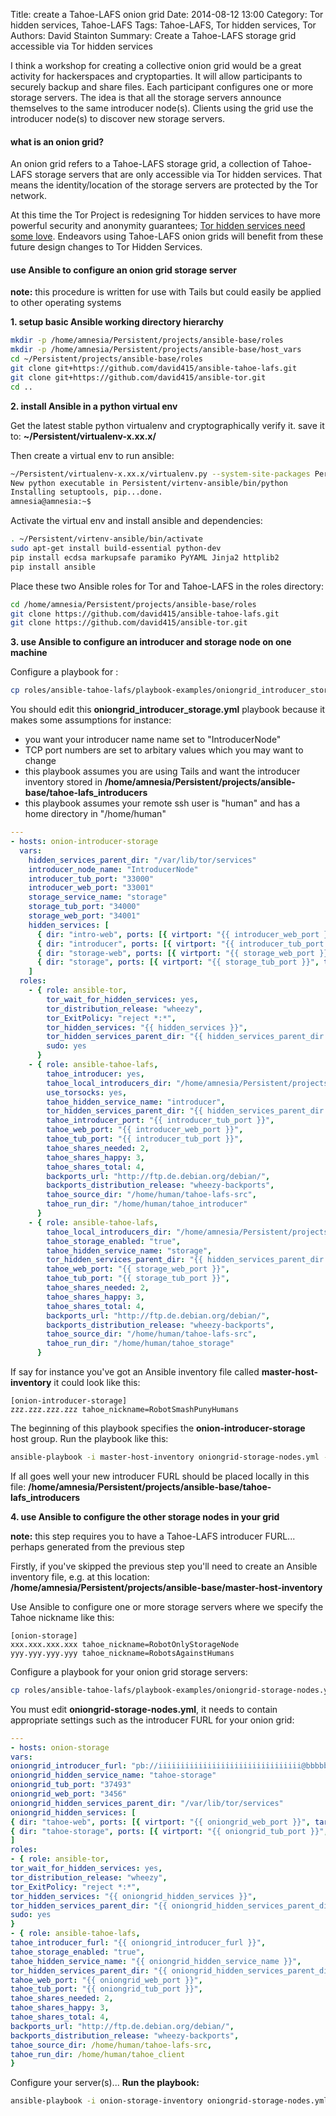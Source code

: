 Title: create a Tahoe-LAFS onion grid
Date: 2014-08-12 13:00
Category: Tor hidden services, Tahoe-LAFS
Tags: Tahoe-LAFS, Tor hidden services, Tor
Authors: David Stainton
Summary: Create a Tahoe-LAFS storage grid accessible via Tor hidden services


I think a workshop for creating a collective onion grid would be a great
activity for hackerspaces and cryptoparties. It will allow participants to
securely backup and share files. Each participant configures
one or more storage servers. The idea is that all the storage servers
announce themselves to the same introducer node(s). Clients using the
grid use the introducer node(s) to discover new storage servers.


#### what is an onion grid?

An onion grid refers to a Tahoe-LAFS storage grid, a collection of Tahoe-LAFS storage servers that are only accessible via Tor hidden services. That means the identity/location of the storage servers are protected by the Tor network.

At this time the Tor Project is redesigning Tor hidden services to have more powerful security and anonymity guarantees; [Tor hidden services need some love](https://blog.torproject.org/blog/hidden-services-need-some-love).
Endeavors using Tahoe-LAFS onion grids will benefit from these future design changes to Tor Hidden Services.


#### use Ansible to configure an onion grid storage server

**note:** this procedure is written for use with Tails but
could easily be applied to other operating systems


**1. setup basic Ansible working directory hierarchy**

```bash
mkdir -p /home/amnesia/Persistent/projects/ansible-base/roles
mkdir -p /home/amnesia/Persistent/projects/ansible-base/host_vars
cd ~/Persistent/projects/ansible-base/roles
git clone git+https://github.com/david415/ansible-tahoe-lafs.git
git clone git+https://github.com/david415/ansible-tor.git
cd ..
```

**2. install Ansible in a python virtual env**


Get the latest stable python virtualenv and cryptographically verify it.
save it to: **~/Persistent/virtualenv-x.xx.x/**

Then create a virtual env to run ansible:

```bash
~/Persistent/virtualenv-x.xx.x/virtualenv.py --system-site-packages Persistent/virtenv-ansible
New python executable in Persistent/virtenv-ansible/bin/python
Installing setuptools, pip...done.
amnesia@amnesia:~$
```

Activate the virtual env and install ansible and dependencies:

```bash
. ~/Persistent/virtenv-ansible/bin/activate
sudo apt-get install build-essential python-dev
pip install ecdsa markupsafe paramiko PyYAML Jinja2 httplib2
pip install ansible
```

Place these two Ansible roles for Tor and Tahoe-LAFS in the roles directory:

```bash
cd /home/amnesia/Persistent/projects/ansible-base/roles
git clone https://github.com/david415/ansible-tahoe-lafs.git
git clone https://github.com/david415/ansible-tor.git
```


**3. use Ansible to configure an introducer and storage node on one machine**

Configure a playbook for :

```bash
cp roles/ansible-tahoe-lafs/playbook-examples/oniongrid_introducer_storage.yml .
```

You should edit this **oniongrid_introducer_storage.yml** playbook because it makes some assumptions for instance:

 - you want your introducer name name set to "IntroducerNode"
 - TCP port numbers are set to arbitary values which you may want to change
 - this playbook assumes you are using Tails and want the introducer inventory stored in **/home/amnesia/Persistent/projects/ansible-base/tahoe-lafs_introducers**
 - this playbook assumes your remote ssh user is "human" and has a home directory in "/home/human"


```yaml
---
- hosts: onion-introducer-storage
  vars:
    hidden_services_parent_dir: "/var/lib/tor/services"
    introducer_node_name: "IntroducerNode"
    introducer_tub_port: "33000"
    introducer_web_port: "33001"
    storage_service_name: "storage"
    storage_tub_port: "34000"
    storage_web_port: "34001"
    hidden_services: [
      { dir: "intro-web", ports: [{ virtport: "{{ introducer_web_port }}", target: "127.0.0.1:{{ introducer_web_port }}" }] },
      { dir: "introducer", ports: [{ virtport: "{{ introducer_tub_port }}", target: "127.0.0.1:{{ introducer_tub_port }}" }] },
      { dir: "storage-web", ports: [{ virtport: "{{ storage_web_port }}", target: "127.0.0.1:{{ storage_web_port }}" }] },
      { dir: "storage", ports: [{ virtport: "{{ storage_tub_port }}", target: "127.0.0.1:{{ storage_tub_port }}" }] },
    ]
  roles:
    - { role: ansible-tor,
        tor_wait_for_hidden_services: yes,
        tor_distribution_release: "wheezy",
        tor_ExitPolicy: "reject *:*",
        tor_hidden_services: "{{ hidden_services }}",
        tor_hidden_services_parent_dir: "{{ hidden_services_parent_dir }}",
        sudo: yes
      }
    - { role: ansible-tahoe-lafs,
        tahoe_introducer: yes,
        tahoe_local_introducers_dir: "/home/amnesia/Persistent/projects/ansible-base/tahoe-lafs_introducers",
        use_torsocks: yes,
        tahoe_hidden_service_name: "introducer",
        tor_hidden_services_parent_dir: "{{ hidden_services_parent_dir }}",
        tahoe_introducer_port: "{{ introducer_tub_port }}",
        tahoe_web_port: "{{ introducer_web_port }}",
        tahoe_tub_port: "{{ introducer_tub_port }}",
        tahoe_shares_needed: 2,
        tahoe_shares_happy: 3,
        tahoe_shares_total: 4,
        backports_url: "http://ftp.de.debian.org/debian/",
        backports_distribution_release: "wheezy-backports",
        tahoe_source_dir: "/home/human/tahoe-lafs-src",
        tahoe_run_dir: "/home/human/tahoe_introducer"
      }
    - { role: ansible-tahoe-lafs,
        tahoe_local_introducers_dir: "/home/amnesia/Persistent/projects/ansible-base/tahoe-lafs_introducers",
        tahoe_storage_enabled: "true",
        tahoe_hidden_service_name: "storage",
        tor_hidden_services_parent_dir: "{{ hidden_services_parent_dir }}",
        tahoe_web_port: "{{ storage_web_port }}",
        tahoe_tub_port: "{{ storage_tub_port }}",
        tahoe_shares_needed: 2,
        tahoe_shares_happy: 3,
        tahoe_shares_total: 4,
        backports_url: "http://ftp.de.debian.org/debian/",
        backports_distribution_release: "wheezy-backports",
        tahoe_source_dir: "/home/human/tahoe-lafs-src",
        tahoe_run_dir: "/home/human/tahoe_storage"
      }
```

If say for instance you've got an Ansible inventory file called **master-host-inventory**
it could look like this:
```
[onion-introducer-storage]
zzz.zzz.zzz.zzz tahoe_nickname=RobotSmashPunyHumans
```

The beginning of this playbook specifies the **onion-introducer-storage** host group.
Run the playbook like this:

```bash
ansible-playbook -i master-host-inventory oniongrid-storage-nodes.yml -u human
```

If all goes well your new introducer FURL should be placed locally in this file:
**/home/amnesia/Persistent/projects/ansible-base/tahoe-lafs_introducers**


**4. use Ansible to configure the other storage nodes in your grid**

**note:** this step requires you to have a Tahoe-LAFS introducer FURL... perhaps generated from the previous step


Firstly, if you've skipped the previous step you'll need to create an Ansible inventory file, e.g. at this location:
**/home/amnesia/Persistent/projects/ansible-base/master-host-inventory**

Use Ansible to configure one or more storage servers where we specify the Tahoe nickname like this:

```
[onion-storage]
xxx.xxx.xxx.xxx tahoe_nickname=RobotOnlyStorageNode
yyy.yyy.yyy.yyy tahoe_nickname=RobotsAgainstHumans
```

Configure a playbook for your onion grid storage servers:

```bash
cp roles/ansible-tahoe-lafs/playbook-examples/oniongrid-storage-nodes.yml .
```

You must edit **oniongrid-storage-nodes.yml**, it needs to contain appropriate settings such as the introducer FURL for your onion grid:

```yaml
---
- hosts: onion-storage
vars:
oniongrid_introducer_furl: "pb://iiiiiiiiiiiiiiiiiiiiiiiiiiiiiiii@bbbbbbbbbbbbbbbb.onion:37483/swisssssss"
oniongrid_hidden_service_name: "tahoe-storage"
oniongrid_tub_port: "37493"
oniongrid_web_port: "3456"
oniongrid_hidden_services_parent_dir: "/var/lib/tor/services"
oniongrid_hidden_services: [
{ dir: "tahoe-web", ports: [{ virtport: "{{ oniongrid_web_port }}", target: "127.0.0.1:{{ oniongrid_web_port }}" }] },
{ dir: "tahoe-storage", ports: [{ virtport: "{{ oniongrid_tub_port }}", target: "127.0.0.1:{{ oniongrid_tub_port }}" }] },
]
roles:
- { role: ansible-tor,
tor_wait_for_hidden_services: yes,
tor_distribution_release: "wheezy",
tor_ExitPolicy: "reject *:*",
tor_hidden_services: "{{ oniongrid_hidden_services }}",
tor_hidden_services_parent_dir: "{{ oniongrid_hidden_services_parent_dir }}",
sudo: yes
}
- { role: ansible-tahoe-lafs,
tahoe_introducer_furl: "{{ oniongrid_introducer_furl }}",
tahoe_storage_enabled: "true",
tahoe_hidden_service_name: "{{ oniongrid_hidden_service_name }}",
tor_hidden_services_parent_dir: "{{ oniongrid_hidden_services_parent_dir }}",
tahoe_web_port: "{{ oniongrid_web_port }}",
tahoe_tub_port: "{{ oniongrid_tub_port }}",
tahoe_shares_needed: 2,
tahoe_shares_happy: 3,
tahoe_shares_total: 4,
backports_url: "http://ftp.de.debian.org/debian/",
backports_distribution_release: "wheezy-backports",
tahoe_source_dir: /home/human/tahoe-lafs-src,
tahoe_run_dir: /home/human/tahoe_client
}
```

Configure your server(s)... **Run the playbook:**

```bash
ansible-playbook -i onion-storage-inventory oniongrid-storage-nodes.yml -u human
```


